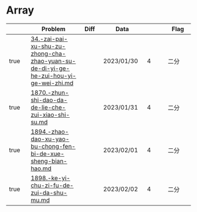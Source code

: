 # Array



<table><thead><tr><th width="73" data-type="checkbox"> </th><th width="259">Problem</th><th width="74" data-type="select">Diff</th><th width="124">Data</th><th width="110" data-type="rating" data-max="5"></th><th width="104">Flag</th></tr></thead><tbody><tr><td>true</td><td><a data-mention href="../algorithm-design/binary-search/34.-zai-pai-xu-shu-zu-zhong-cha-zhao-yuan-su-de-di-yi-ge-he-zui-hou-yi-ge-wei-zhi.md">34.-zai-pai-xu-shu-zu-zhong-cha-zhao-yuan-su-de-di-yi-ge-he-zui-hou-yi-ge-wei-zhi.md</a></td><td></td><td>2023/01/30</td><td>4</td><td>二分</td></tr><tr><td>true</td><td><a data-mention href="../algorithm-design/binary-search/1870.-zhun-shi-dao-da-de-lie-che-zui-xiao-shi-su.md">1870.-zhun-shi-dao-da-de-lie-che-zui-xiao-shi-su.md</a></td><td></td><td>2023/01/31</td><td>4</td><td>二分</td></tr><tr><td>true</td><td><a data-mention href="../algorithm-design/binary-search/1894.-zhao-dao-xu-yao-bu-chong-fen-bi-de-xue-sheng-bian-hao.md">1894.-zhao-dao-xu-yao-bu-chong-fen-bi-de-xue-sheng-bian-hao.md</a></td><td></td><td>2023/02/01</td><td>4</td><td>二分</td></tr><tr><td>true</td><td><a data-mention href="../algorithm-design/binary-search/1898.-ke-yi-chu-zi-fu-de-zui-da-shu-mu.md">1898.-ke-yi-chu-zi-fu-de-zui-da-shu-mu.md</a></td><td></td><td>2023/02/02</td><td>4</td><td>二分</td></tr></tbody></table>
